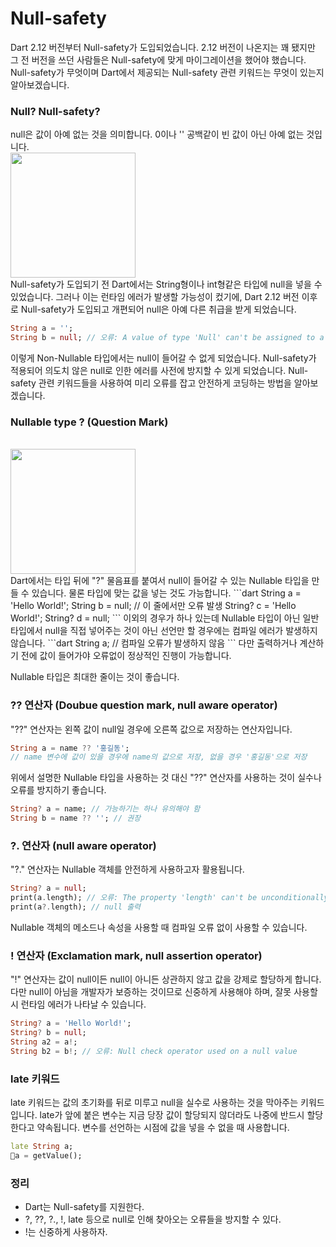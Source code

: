 # Null-safety
Dart 2.12 버전부터 Null-safety가 도입되었습니다.
2.12 버전이 나온지는 꽤 됐지만 그 전 버전을 쓰던 사람들은 Null-safety에 맞게 마이그레이션을 했어야 했습니다.
Null-safety가 무엇이며 Dart에서 제공되는 Null-safety 관련 키워드는 무엇이 있는지 알아보겠습니다.

### Null? Null-safety?
null은 값이 아예 없는 것을 의미합니다.
0이나 '' 공백같이 빈 값이 아닌 아예 없는 것입니다.
<br>
<img src="https://velog.velcdn.com/images/chojja7188/post/f4cf114e-561b-47e6-a30b-662cb24fc0ab/image.png" width=200>
<br>
Null-safety가 도입되기 전 Dart에서는 String형이나 int형같은 타입에 null을 넣을 수 있었습니다.
그러나 이는 런타임 에러가 발생할 가능성이 컸기에, Dart 2.12 버전 이후로 Null-safety가 도입되고 개편되어 null은 아예 다른 취급을 받게 되었습니다.

```dart
String a = '';
String b = null; // 오류: A value of type 'Null' can't be assigned to a variable of type 'String'.
```
이렇게 Non-Nullable 타입에서는 null이 들어갈 수 없게 되었습니다.
Null-safety가 적용되어 의도치 않은 null로 인한 에러를 사전에 방지할 수 있게 되었습니다.
Null-safety 관련 키워드들을 사용하여 미리 오류를 잡고 안전하게 코딩하는 방법을 알아보겠습니다.

### Nullable type ? (Question Mark)
<br>
<img src="https://velog.velcdn.com/images/chojja7188/post/1b485487-5de4-4ae2-94e6-69e9a9dce12c/image.png
" width=200>
<br>
Dart에서는 타입 뒤에 "?" 물음표를 붙여서 null이 들어갈 수 있는 Nullable 타입을 만들 수 있습니다. 물론 타입에 맞는 값을 넣는 것도 가능합니다.
```dart
String a = 'Hello World!';
String b = null; // 이 줄에서만 오류 발생
String? c = 'Hello World!';
String? d = null;
```
이외의 경우가 하나 있는데 Nullable 타입이 아닌 일반 타입에서 null을 직접 넣어주는 것이 아닌 선언만 할 경우에는 컴파일 에러가 발생하지 않습니다.
```dart
String a; // 컴파일 오류가 발생하지 않음
```
다만 출력하거나 계산하기 전에 값이 들어가야 오류없이 정상적인 진행이 가능합니다.

Nullable 타입은 최대한 줄이는 것이 좋습니다.

### ?? 연산자 (Doubue question mark, null aware operator)
"??" 연산자는 왼쪽 값이 null일 경우에 오른쪽 값으로 저장하는 연산자입니다.
```dart
String a = name ?? '홍길동';
// name 변수에 값이 있을 경우에 name의 값으로 저장, 없을 경우 '홍길동'으로 저장
```
위에서 설명한 Nullable 타입을 사용하는 것 대신 "??" 연산자를 사용하는 것이
실수나 오류를 방지하기 좋습니다.
```dart
String? a = name; // 가능하기는 하나 유의해야 함
String b = name ?? ''; // 권장
```

### ?. 연산자 (null aware operator)
"?." 연산자는 Nullable 객체를 안전하게 사용하고자 활용됩니다.
```dart
String? a = null;
print(a.length); // 오류: The property 'length' can't be unconditionally accessed because the receiver can be 'null'.
print(a?.length); // null 출력
```
Nullable 객체의 메소드나 속성을 사용할 때 컴파일 오류 없이 사용할 수 있습니다.

### ! 연산자 (Exclamation mark, null assertion operator)
"!" 연산자는 값이 null이든 null이 아니든 상관하지 않고 값을 강제로 할당하게 합니다.
다만 null이 아님을 개발자가 보증하는 것이므로 신중하게 사용해야 하며,
잘못 사용할 시 런타임 에러가 나타날 수 있습니다.
```dart
String? a = 'Hello World!';
String? b = null;
String a2 = a!;
String b2 = b!; // 오류: Null check operator used on a null value
```

### late 키워드
late 키워드는 값의 초기화를 뒤로 미루고 null을 실수로 사용하는 것을 막아주는 키워드입니다.
late가 앞에 붙은 변수는 지금 당장 값이 할당되지 않더라도 나중에 반드시 할당한다고 약속됩니다.
변수를 선언하는 시점에 값을 넣을 수 없을 때 사용합니다.
```dart
late String a;
a = getValue();
```


### 정리
- Dart는 Null-safety를 지원한다.
- ?, ??, ?., !, late 등으로 null로 인해 찾아오는 오류들을 방지할 수 있다.
- !는 신중하게 사용하자.
